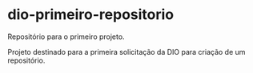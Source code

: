 # dio-primeiro-repositorio
Repositório para o primeiro projeto.

Projeto destinado para a primeira solicitação da DIO para criação de um repositório.

